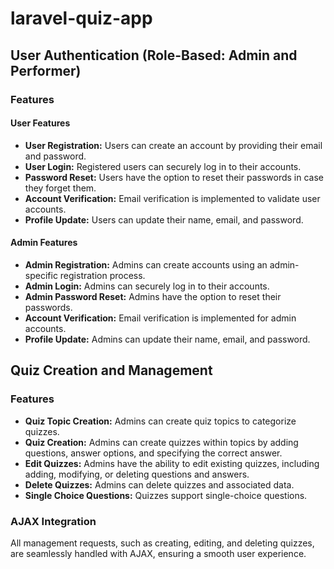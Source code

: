 # laravel-quiz-app
## User Authentication (Role-Based: Admin and Performer)

### Features

#### User Features

- **User Registration:** Users can create an account by providing their email and password.
- **User Login:** Registered users can securely log in to their accounts.
- **Password Reset:** Users have the option to reset their passwords in case they forget them.
- **Account Verification:** Email verification is implemented to validate user accounts.
- **Profile Update:** Users can update their name, email, and password.

#### Admin Features

- **Admin Registration:** Admins can create accounts using an admin-specific registration process.
- **Admin Login:** Admins can securely log in to their accounts.
- **Admin Password Reset:** Admins have the option to reset their passwords.
- **Account Verification:** Email verification is implemented for admin accounts.
- **Profile Update:** Admins can update their name, email, and password.

## Quiz Creation and Management

### Features

- **Quiz Topic Creation:** Admins can create quiz topics to categorize quizzes.
- **Quiz Creation:** Admins can create quizzes within topics by adding questions, answer options, and specifying the correct answer.
- **Edit Quizzes:** Admins have the ability to edit existing quizzes, including adding, modifying, or deleting questions and answers.
- **Delete Quizzes:** Admins can delete quizzes and associated data.
- **Single Choice Questions:** Quizzes support single-choice questions.


### AJAX Integration

All management requests, such as creating, editing, and deleting quizzes, are seamlessly handled with AJAX, ensuring a smooth user experience.


